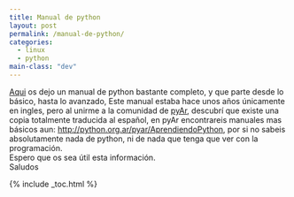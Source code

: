 ```yaml
---
title: Manual de python
layout: post
permalink: /manual-de-python/
categories:
  - linux
  - python
main-class: "dev"
---
```

<a href="http://www.gulic.org/almacen/diveintopython-5.4-es/" target="_blank">Aqui</a> os dejo un manual de python bastante completo, y que parte desde lo básico, hasta lo avanzado, Este manual estaba hace unos años únicamente en ingles, pero al unirme a la comunidad de <a href="http://python.org.ar/pyar/" target="_blank">pyAr</a>, descubrí que existe una copia totalmente traducida al español, en pyAr encontrareis manuales mas básicos aun: <a href="http://python.org.ar/pyar/AprendiendoPython" target="_blank">http://python.org.ar/pyar/AprendiendoPython</a>, por si no sabeis absolutamente nada de python, ni de nada que tenga que ver con la programación.  
Espero que os sea útil esta información.  
Saludos



{% include _toc.html %}
